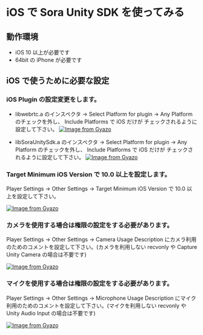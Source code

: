 # iOS で Sora Unity SDK を使ってみる

## 動作環境

- iOS 10 以上が必要です
- 64bit の iPhone が必要です

## iOS で使うために必要な設定

### iOS Plugin の設定変更をします。

- libwebrtc.a のインスペクタ -> Select Platform for plugin -> Any Platform のチェックを外し、 Include Platforms で iOS だけが チェックされるように設定して下さい。 [![Image from Gyazo](https://i.gyazo.com/56c8d6e6f975ae5666f25e07d0eccde9.png)](https://gyazo.com/56c8d6e6f975ae5666f25e07d0eccde9)

- libSoraUnitySdk.a のインスペクタ -> Select Platform for plugin -> Any Platform のチェックを外し、 Include Platforms で iOS だけが チェックされるように設定して下さい。 [![Image from Gyazo](https://i.gyazo.com/622ba8940acb005eb354124b2a1999bb.png)](https://gyazo.com/622ba8940acb005eb354124b2a1999bb)

### Target Minimum iOS Version で 10.0 以上を設定します。

Player Settings -> Other Settings -> Target Minimum iOS Version で 10.0 以上を設定して下さい。

[![Image from Gyazo](https://i.gyazo.com/68c11b75729d369aba529e07129a61a6.png)](https://gyazo.com/68c11b75729d369aba529e07129a61a6)

### カメラを使用する場合は権限の設定をする必要があります。

Player Settings -> Other Settings -> Camera Usage Description にカメラ利用のためのコメントを設定して下さい。(カメラを利用しない recvonly や Capture Unity Camera の場合は不要です)

[![Image from Gyazo](https://i.gyazo.com/ea332824fbcf5377734c6d399d1c77e2.png)](https://gyazo.com/ea332824fbcf5377734c6d399d1c77e2)

### マイクを使用する場合は権限の設定をする必要があります。

Player Settings -> Other Settings -> Microphone Usage Description にマイク利用のためのコメントを設定して下さい。(マイクを利用しない recvonly や Unity Audio Input の場合は不要です)

[![Image from Gyazo](https://i.gyazo.com/aa73f00db149a853234939659eff999a.png)](https://gyazo.com/aa73f00db149a853234939659eff999a)
